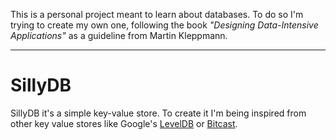 This is a personal project meant to learn about databases. To do so I'm trying to create my own one, following the book *"Designing Data-Intensive Applications"* as a guideline from Martin Kleppmann. 

---

# SillyDB
SillyDB it's a simple key-value store. To create it I'm being inspired from other key value stores like Google's [LevelDB](https://github.com/google/leveldb/tree/main) or [Bitcast](https://github.com/basho/bitcask).
